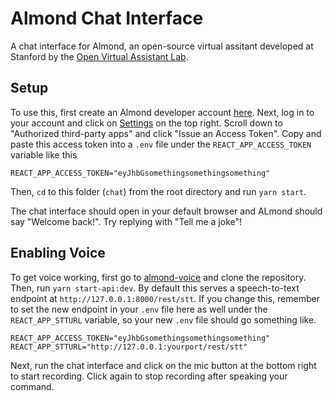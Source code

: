 # Almond Chat Interface

A chat interface for Almond, an open-source virtual assitant developed at Stanford by the [Open Virtual Assistant Lab](https://oval.cs.stanford.edu).

## Setup

To use this, first create an Almond developer account [here](https://almond.stanford.edu/user/register). Next, log in to your account and click on [Settings](https://almond.stanford.edu/user/profile) on the top right. Scroll down to "Authorized third-party apps" and click "Issue an Access Token". Copy and paste this access token into a `.env` file under the `REACT_APP_ACCESS_TOKEN` variable like this

```
REACT_APP_ACCESS_TOKEN="eyJhbGsomethingsomethingsomething"
```

Then, `cd` to this folder (`chat`) from the root directory and run `yarn start`.

The chat interface should open in your default browser and ALmond should say "Welcome back!". Try replying with "Tell me a joke"!

## Enabling Voice

To get voice working, first go to [almond-voice](https://github.com/euirim/almond-voice) and clone the repository. Then, run `yarn start-api:dev`. By default this serves a speech-to-text endpoint at `http://127.0.0.1:8000/rest/stt`. If you change this, remember to set the new endpoint in your `.env` file here as well under the `REACT_APP_STTURL` variable, so your new `.env` file should go something like.

```
REACT_APP_ACCESS_TOKEN="eyJhbGsomethingsomethingsomething"
REACT_APP_STTURL="http://127.0.0.1:yourport/rest/stt"
```

Next, run the chat interface and click on the mic button at the bottom right to start recording. Click again to stop recording after speaking your command.